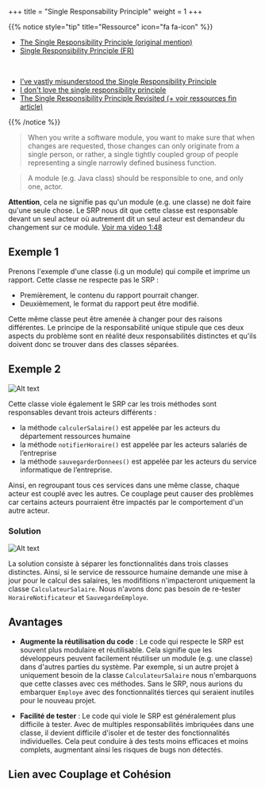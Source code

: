 +++
title = "Single Responsability Principle"
weight = 1
+++

{{% notice style="tip" title="Ressource" icon="fa fa-icon" %}}

- [The Single Responsibility Principle (original mention)](https://drive.google.com/file/d/0ByOwmqah_nuGNHEtcU5OekdDMkk/view?resourcekey=0-AbuGpXQzwZcUGExkktKt0g)
- [Single Responsibility Principle (FR)](https://youtu.be/rjSw45LgysA)

<br >

- [I’ve vastly misunderstood the Single Responsibility Principle](https://www.sicpers.info/2023/10/ive-vastly-misunderstood-the-single-responsibility-principle/)
- [I don't love the single responsibility principle](https://sklivvz.com/posts/i-dont-love-the-single-responsibility-principle)
- [The Single Responsibility Principle Revisited (+ voir ressources fin article)](https://thevaluable.dev/single-responsibility-principle-revisited/)

{{% /notice %}}

> When you write a software module, you want to make sure that when changes are requested, those changes can only originate from a single person, or rather, a single tightly coupled group of people representing a single narrowly defined business function.

> A module (e.g. Java class) should be responsible to one, and only one, actor.

**Attention**, cela ne signifie pas qu'un module (e.g. une classe) ne doit faire qu'une seule chose. Le SRP nous dit que cette classe est responsable devant un seul acteur où autrement dit un seul acteur est demandeur du changement sur ce module.
[Voir ma video 1:48](https://youtu.be/Awmnk62AjAY?t=108)

## Exemple 1

Prenons l'exemple d'une classe (i.g un module) qui compile et imprime un rapport. Cette classe ne respecte pas le SRP :

- Premièrement, le contenu du rapport pourrait changer.
- Deuxièmement, le format du rapport peut être modifié.

Cette même classe peut être amenée à changer pour des raisons différentes. Le principe de la responsabilité unique stipule que ces deux aspects du problème sont en réalité deux responsabilités distinctes et qu'ils doivent donc se trouver dans des classes séparées.

## Exemple 2

![Alt text](../images/srp_violation.png)

Cette classe viole également le SRP car les trois méthodes sont responsables devant trois acteurs différents :

- la méthode `calculerSalaire()` est appelée par les acteurs du département ressources humaine
- la méthode `notifierHoraire()` est appelée par les acteurs salariés de l’entreprise
- la méthode `sauvegarderDonnees()` est appelée par les acteurs du service informatique de l’entreprise.

Ainsi, en regroupant tous ces services dans une même classe, chaque acteur est couplé avec les autres. Ce couplage peut causer des problèmes car certains acteurs pourraient être impactés par le comportement d'un autre acteur.

### Solution

![Alt text](../images/srp.png)

La solution consiste à séparer les fonctionnalités dans trois classes distinctes. Ainsi, si le service de ressource humaine demande une mise à jour pour le calcul des salaires, les modifitions n'impacteront uniquement la classe `CalculateurSalaire`. Nous n'avons donc pas besoin de re-tester `HoraireNotificateur` et `SauvegardeEmploye`.

## Avantages

- **Augmente la réutilisation du code** : Le code qui respecte le SRP est souvent plus modulaire et réutilisable. Cela signifie que les développeurs peuvent facilement réutiliser un module (e.g. une classe) dans d'autres parties du système. Par exemple, si un autre projet à uniquement besoin de la classe `CalculateurSalaire` nous n'embarquons que cette classes avec ces méthodes. Sans le SRP, nous aurions du embarquer `Employe` avec des fonctionnalités tierces qui seraient inutiles pour le nouveau projet.

- **Facilité de tester** : Le code qui viole le SRP est généralement plus difficile à tester. Avec de multiples responsabilités imbriquées dans une classe, il devient difficile d'isoler et de tester des fonctionnalités individuelles. Cela peut conduire à des tests moins efficaces et moins complets, augmentant ainsi les risques de bugs non détectés.

## Lien avec Couplage et Cohésion
